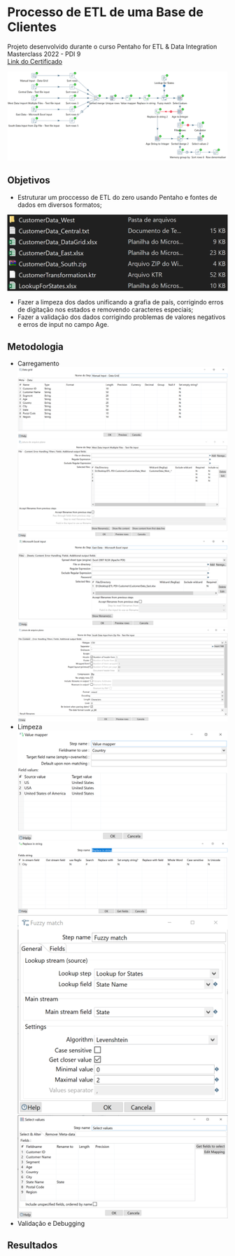 #  Processo de ETL de uma Base de Clientes

Projeto desenvolvido durante o curso 
Pentaho for ETL & Data Integration Masterclass 2022 - PDI 9
<br>[Link do Certificado](https://www.udemy.com/certificate/UC-e3f6be67-da69-4e6a-a610-b25b4cdb2c1b/)


![Snapshot do Projeto de Transformação](https://github.com/Anacaloi/ETL-PDI-Customer/blob/main/img/Transformacao.PNG)



## Objetivos
- Estruturar um proccesso de ETL do zero usando Pentaho e fontes de dados em diversos formatos;

![Snapshot dos formatos de dados utilizados](https://github.com/Anacaloi/ETL-PDI-Customer/blob/main/img/DataSources.png)

- Fazer a limpeza dos dados unificando a grafia de país, corrigindo erros de digitação nos estados e removendo caracteres especiais;
- Fazer a validação dos dados corrigindo problemas de valores negativos e erros de input no campo Age.

## Metodologia
- Carregamento
![Input Manual com Data Grid](https://github.com/Anacaloi/ETL-PDI-Customer/blob/main/img/1_Manual_Input.PNG)
![Text Input para carregar múltiplos arquivos csv](https://github.com/Anacaloi/ETL-PDI-Customer/blob/main/img/2_Text_Input.png)
![Input de Arquivo Excel](https://github.com/Anacaloi/ETL-PDI-Customer/blob/main/img/3_Excel_Input.png)
![Input de Arquivo Zip](https://github.com/Anacaloi/ETL-PDI-Customer/blob/main/img/4_Zip_File_Input.png)
- Limpeza
![Unificando a grafia de United States com Value Mapper](https://github.com/Anacaloi/ETL-PDI-Customer/blob/main/img/5_Value_Mapper.png)
![Removendo caracteres especiais com Replace in String](https://github.com/Anacaloi/ETL-PDI-Customer/blob/main/img/6_Replace_in_String.png)
![Corrigindo erros de digitação com Fuzzy match](https://github.com/Anacaloi/ETL-PDI-Customer/blob/main/img/7_Fuzzy_Match.png)
![Substituindo a coluna State com os valores corrigidos](https://github.com/Anacaloi/ETL-PDI-Customer/blob/main/img/8_Seleciona_campo_State_corrigido.png)
- Validação e Debugging





## Resultados
